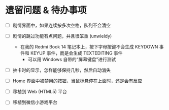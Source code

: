 # 遗留问题 & 待办事项

* [ ] 剧情界面中，如果连续按多次空格，队列不会清空
* [ ] 剧情的跳过功能有点问题，并且很笨重 (unwieldy)
  * 在我的 Redmi Book 14 笔记本上，按下字母按键不会生成 KEYDOWN 事件和 KEYUP 事件，而是会生成 TEXTEDITING 事件
    * 可以用 Windows 自带的“屏幕键盘”进行测试
* [ ] 抽卡时的显示，怎样能够保持几秒，然后自动消失
* [ ] Home 界面中被禁用的按钮，当鼠标悬停在上面时，还是会有反应

* [ ] 移植到 Web (HTML5) 平台
* [ ] 移植到微信小游戏平台
